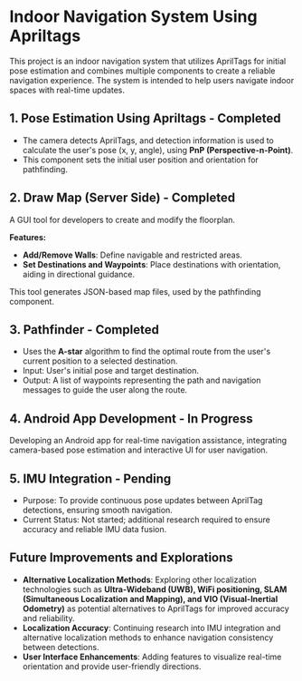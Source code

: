 # Indoor Navigation System Using Apriltags
This project is an indoor navigation system that utilizes AprilTags for initial pose estimation and combines multiple components to create a reliable navigation experience. The system is intended to help users navigate indoor spaces with real-time updates.

## 1. Pose Estimation Using Apriltags - Completed
- The camera detects AprilTags, and detection information is used to calculate the user's pose (x, y, angle), using **PnP (Perspective-n-Point)**.
- This component sets the initial user position and orientation for pathfinding.

## 2. Draw Map (Server Side) - Completed
A GUI tool for developers to create and modify the floorplan.

**Features:**
- **Add/Remove Walls**: Define navigable and restricted areas.
- **Set Destinations and Waypoints**: Place destinations with orientation, aiding in directional guidance.

This tool generates JSON-based map files, used by the pathfinding component.

## 3. Pathfinder - Completed
- Uses the **A-star** algorithm to find the optimal route from the user's current position to a selected destination.
- Input: User's initial pose and target destination.
- Output: A list of waypoints representing the path and navigation messages to guide the user along the route.

## 4. Android App Development - In Progress
Developing an Android app for real-time navigation assistance, integrating camera-based pose estimation and interactive UI for user navigation.

## 5. IMU Integration - Pending
- Purpose: To provide continuous pose updates between AprilTag detections, ensuring smooth navigation.
- Current Status: Not started; additional research required to ensure accuracy and reliable IMU data fusion.

## Future Improvements and Explorations
- **Alternative Localization Methods**: Exploring other localization technologies such as **Ultra-Wideband (UWB), WiFi positioning, SLAM (Simultaneous Localization and Mapping), and VIO (Visual-Inertial Odometry)** as potential alternatives to AprilTags for improved accuracy and reliability.
- **Localization Accuracy**: Continuing research into IMU integration and alternative localization methods to enhance navigation consistency between detections.
- **User Interface Enhancements**: Adding features to visualize real-time orientation and provide user-friendly directions.